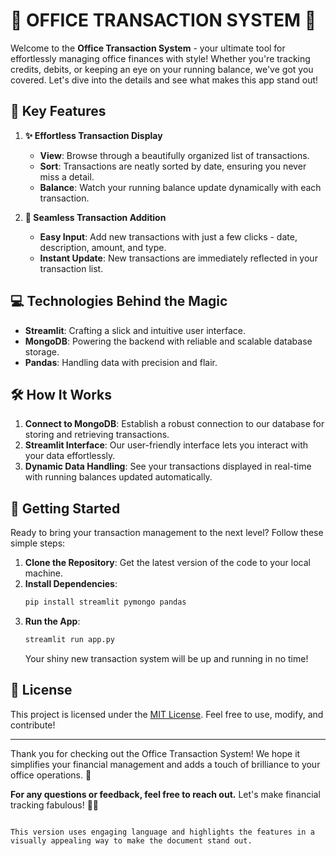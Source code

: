 # **🌟 OFFICE TRANSACTION SYSTEM 🌟**

Welcome to the **Office Transaction System** - your ultimate tool for effortlessly managing office finances with style! Whether you're tracking credits, debits, or keeping an eye on your running balance, we've got you covered. Let's dive into the details and see what makes this app stand out!

## 🌟 Key Features

1. **✨ Effortless Transaction Display**
   - **View**: Browse through a beautifully organized list of transactions.
   - **Sort**: Transactions are neatly sorted by date, ensuring you never miss a detail.
   - **Balance**: Watch your running balance update dynamically with each transaction.

2. **🚀 Seamless Transaction Addition**
   - **Easy Input**: Add new transactions with just a few clicks - date, description, amount, and type.
   - **Instant Update**: New transactions are immediately reflected in your transaction list.

## 💻 Technologies Behind the Magic

- **Streamlit**: Crafting a slick and intuitive user interface.
- **MongoDB**: Powering the backend with reliable and scalable database storage.
- **Pandas**: Handling data with precision and flair.

## 🛠️ How It Works

1. **Connect to MongoDB**: Establish a robust connection to our database for storing and retrieving transactions.
2. **Streamlit Interface**: Our user-friendly interface lets you interact with your data effortlessly.
3. **Dynamic Data Handling**: See your transactions displayed in real-time with running balances updated automatically.

## 🚀 Getting Started

Ready to bring your transaction management to the next level? Follow these simple steps:

1. **Clone the Repository**: Get the latest version of the code to your local machine.
2. **Install Dependencies**:
   ```bash
   pip install streamlit pymongo pandas

3. **Run the App**:
   ```bash
   streamlit run app.py
   ```
   Your shiny new transaction system will be up and running in no time!

## 🎨 License

This project is licensed under the [MIT License](LICENSE). Feel free to use, modify, and contribute!

---

Thank you for checking out the Office Transaction System! We hope it simplifies your financial management and adds a touch of brilliance to your office operations. 🌟

**For any questions or feedback, feel free to reach out.** Let's make financial tracking fabulous! 🚀💼
```

This version uses engaging language and highlights the features in a visually appealing way to make the document stand out.
